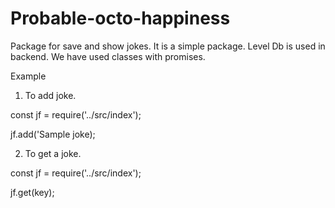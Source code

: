 # Probable-octo-happiness

Package for save and show jokes. It is a simple package. Level Db is used in backend. We have used classes with promises.

Example

1. To add joke.

const jf = require('../src/index');

jf.add('Sample joke); 


2. To get a joke.

const jf = require('../src/index');

jf.get(key);


